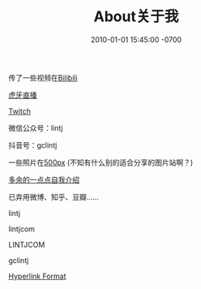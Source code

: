 ﻿---
layout: post
title:  "About关于我"
date:   2010-01-01 15:45:00 -0700
categories: personal
---


  
传了一些视频在[Bilibili](https://space.bilibili.com/2781398/ "Videos")   
  
[虎牙直播](https://www.huya.com/lintj "HuYaZhiBo")  
  
[Twitch](https://www.twitch.tv/gclintj "Twitch")  
  
微信公众号：lintj  
  
抖音号：gclintj  
  
一些照片在[500px](https://500px.com/gclintj "500px") (不知有什么别的适合分享的图片站啊？)  
  
[多余的一点点自我介绍](http://www.lintj.com/personal/2019/02/12/ZiLi.html "Extra")  
  
已弃用微博、知乎、豆瓣……
  
lintj  
   
lintjcom  
  
LINTJCOM  
  
gclintj  
  
[Hyperlink Format](https://www.lintj.com "format lintj.com")    
  